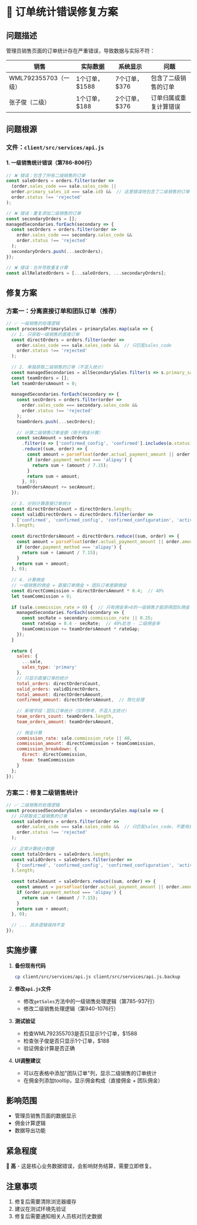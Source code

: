 # 🔧 订单统计错误修复方案

## 问题描述

管理员销售页面的订单统计存在严重错误，导致数据与实际不符：

| 销售 | 实际数据 | 系统显示 | 问题 |
|------|---------|----------|------|
| WML792355703（一级） | 1个订单，$1588 | 7个订单，$376 | 包含了二级销售的订单 |
| 张子俊（二级） | 1个订单，$188 | 2个订单，$376 | 订单归属或重复计算错误 |

## 问题根源

### 文件：`client/src/services/api.js`

#### 1. 一级销售统计错误（第786-806行）

```javascript
// ❌ 错误：包含了所有二级销售的订单
const saleOrders = orders.filter(order => 
  (order.sales_code === sale.sales_code || 
  order.primary_sales_id === sale.id) &&  // 这里错误地包含了二级销售的订单
  order.status !== 'rejected'
);

// ❌ 错误：重复添加二级销售的订单
const secondaryOrders = [];
managedSecondaries.forEach(secondary => {
  const secOrders = orders.filter(order => 
    order.sales_code === secondary.sales_code &&
    order.status !== 'rejected'
  );
  secondaryOrders.push(...secOrders);
});

// ❌ 错误：合并导致重复计算
const allRelatedOrders = [...saleOrders, ...secondaryOrders];
```

## 修复方案

### 方案一：分离直接订单和团队订单（推荐）

```javascript
// ✅ 一级销售的处理逻辑
const processedPrimarySales = primarySales.map(sale => {
  // 1. 只获取一级销售的直接订单
  const directOrders = orders.filter(order => 
    order.sales_code === sale.sales_code &&  // 只匹配sales_code
    order.status !== 'rejected'
  );
  
  // 2. 单独获取二级销售的订单（不混入统计）
  const managedSecondaries = allSecondarySales.filter(s => s.primary_sales_id === sale.id);
  const teamOrders = [];
  let teamOrdersAmount = 0;
  
  managedSecondaries.forEach(secondary => {
    const secOrders = orders.filter(order => 
      order.sales_code === secondary.sales_code &&
      order.status !== 'rejected'
    );
    teamOrders.push(...secOrders);
    
    // 计算二级销售订单金额（用于佣金计算）
    const secAmount = secOrders
      .filter(o => ['confirmed_config', 'confirmed'].includes(o.status))
      .reduce((sum, order) => {
        const amount = parseFloat(order.actual_payment_amount || order.amount || 0);
        if (order.payment_method === 'alipay') {
          return sum + (amount / 7.15);
        }
        return sum + amount;
      }, 0);
    teamOrdersAmount += secAmount;
  });
  
  // 3. 分别计算直接订单统计
  const directOrdersCount = directOrders.length;
  const validDirectOrders = directOrders.filter(order => 
    ['confirmed', 'confirmed_config', 'confirmed_configuration', 'active'].includes(order.status)
  ).length;
  
  const directOrdersAmount = directOrders.reduce((sum, order) => {
    const amount = parseFloat(order.actual_payment_amount || order.amount || 0);
    if (order.payment_method === 'alipay') {
      return sum + (amount / 7.15);
    }
    return sum + amount;
  }, 0);
  
  // 4. 计算佣金
  // 一级销售的佣金 = 直接订单佣金 + 团队订单差额佣金
  const directCommission = directOrdersAmount * 0.4;  // 40%
  let teamCommission = 0;
  
  if (sale.commission_rate > 0) {  // 只有佣金率>0的一级销售才能获得团队佣金
    managedSecondaries.forEach(secondary => {
      const secRate = secondary.commission_rate || 0.25;
      const rateGap = 0.4 - secRate;  // 40%总池 - 二级佣金率
      teamCommission += teamOrdersAmount * rateGap;
    });
  }
  
  return {
    sales: {
      ...sale,
      sales_type: 'primary'
    },
    // 只显示直接订单的统计
    total_orders: directOrdersCount,
    valid_orders: validDirectOrders,
    total_amount: directOrdersAmount,
    confirmed_amount: directOrdersAmount,  // 简化处理
    
    // 新增字段：团队订单统计（仅供参考，不混入主统计）
    team_orders_count: teamOrders.length,
    team_orders_amount: teamOrdersAmount,
    
    // 佣金计算
    commission_rate: sale.commission_rate || 40,
    commission_amount: directCommission + teamCommission,
    commission_breakdown: {
      direct: directCommission,
      team: teamCommission
    }
  };
});
```

### 方案二：修复二级销售统计

```javascript
// ✅ 二级销售的处理逻辑
const processedSecondarySales = secondarySales.map(sale => {
  // 只获取该二级销售的订单
  const saleOrders = orders.filter(order => 
    order.sales_code === sale.sales_code &&  // 只匹配sales_code，不要用其他条件
    order.status !== 'rejected'
  );
  
  // 正常计算统计数据
  const totalOrders = saleOrders.length;
  const validOrders = saleOrders.filter(order => 
    ['confirmed', 'confirmed_config', 'confirmed_configuration', 'active'].includes(order.status)
  ).length;
  
  const totalAmount = saleOrders.reduce((sum, order) => {
    const amount = parseFloat(order.actual_payment_amount || order.amount || 0);
    if (order.payment_method === 'alipay') {
      return sum + (amount / 7.15);
    }
    return sum + amount;
  }, 0);
  
  // ... 其余逻辑保持不变
});
```

## 实施步骤

1. **备份现有代码**
   ```bash
   cp client/src/services/api.js client/src/services/api.js.backup
   ```

2. **修改`api.js`文件**
   - 修改`getSales`方法中的一级销售处理逻辑（第785-937行）
   - 修改二级销售处理逻辑（第940-1076行）

3. **测试验证**
   - 检查WML792355703是否只显示1个订单，$1588
   - 检查张子俊是否只显示1个订单，$188
   - 验证佣金计算是否正确

4. **UI调整建议**
   - 可以在表格中添加"团队订单"列，显示二级销售的订单统计
   - 在佣金列添加tooltip，显示佣金构成（直接佣金 + 团队佣金）

## 影响范围

- 管理员销售页面的数据显示
- 佣金计算逻辑
- 数据导出功能

## 紧急程度

**🔴 高** - 这是核心业务数据错误，会影响财务结算，需要立即修复。

## 注意事项

1. 修复后需要清除浏览器缓存
2. 建议在测试环境先验证
3. 修复后需要通知相关人员核对历史数据
